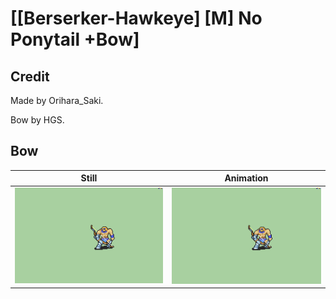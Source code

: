# [\[Berserker-Hawkeye\] \[M\] No Ponytail +Bow]

## Credit

Made by Orihara_Saki.

Bow by HGS.

## Bow

| Still | Animation |
| :---: | :-------: |
| ![Bow still](./Bow_000.png) | ![Bow animation](./Bow.gif) |
